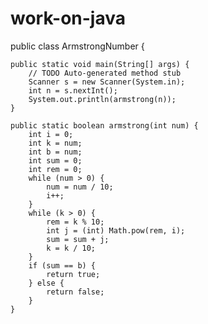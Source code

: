 # work-on-java
public class ArmstrongNumber {

	public static void main(String[] args) {
		// TODO Auto-generated method stub
		Scanner s = new Scanner(System.in);
		int n = s.nextInt();
		System.out.println(armstrong(n));
	}

	public static boolean armstrong(int num) {
		int i = 0;
		int k = num;
		int b = num;
		int sum = 0;
		int rem = 0;
		while (num > 0) {
			num = num / 10;
			i++;
		}
		while (k > 0) {
			rem = k % 10;
			int j = (int) Math.pow(rem, i);
			sum = sum + j;
			k = k / 10;
		}
		if (sum == b) {
			return true;
		} else {
			return false;
		}
	}

